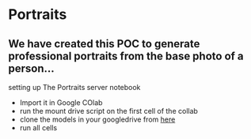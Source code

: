 # Portraits

## We have created this POC to generate professional portraits from the base photo of a person... 

setting up The Portraits server notebook

- Import it in Google COlab 
- run the mount drive script on the first cell of the collab
- clone the models in your googledrive from [here](https://drive.google.com/drive/folders/1WzMabItwIllmDNjVScO3gL58OX-f2TL_?usp=sharing)
- run all cells